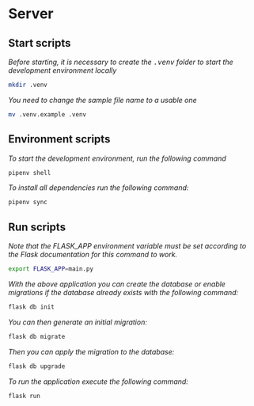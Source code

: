 # Server

## Start scripts

*Before starting, it is necessary to create the <kbd>.venv</kbd> folder to start the development environment locally*

```sh
mkdir .venv
```
*You need to change the sample file name to a usable one*

```sh
mv .venv.example .venv
```

## Environment scripts

*To start the development environment, run the following command*

```sh
pipenv shell
```
*To install all dependencies run the following command:*

```sh
pipenv sync
```

## Run scripts

*Note that the FLASK_APP environment variable must be set according to the Flask documentation for this command to work.*

```sh
export FLASK_APP=main.py
```
*With the above application you can create the database or enable migrations if the database already exists with the following command:*

```sh
flask db init
```
*You can then generate an initial migration:*

```sh
flask db migrate
```
*Then you can apply the migration to the database:*

```sh
flask db upgrade
```
*To run the application execute the following command:*

```sh
flask run
```